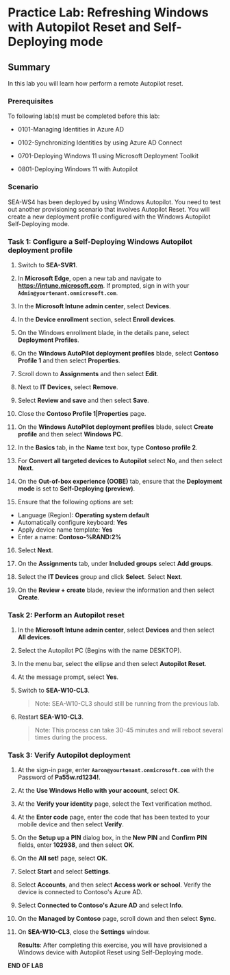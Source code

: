 # Practice Lab: Refreshing Windows with Autopilot Reset and Self-Deploying mode

## Summary

In this lab you will learn how perform a remote Autopilot reset.

### Prerequisites

To following lab(s) must be completed before this lab:

- 0101-Managing Identities in Azure AD

- 0102-Synchronizing Identities by using Azure AD Connect

- 0701-Deploying Windows 11 using Microsoft Deployment Toolkit

- 0801-Deploying Windows 11 with Autopilot


### Scenario

SEA-WS4 has been deployed by using Windows Autopilot. You need to test out another provisioning scenario that involves Autopilot Reset. You will create a new deployment profile configured with the Windows Autopilot Self-Deploying mode.

### Task 1: Configure a  Self-Deploying Windows Autopilot deployment profile

1. Switch to **SEA-SVR1**.

2. In **Microsoft Edge**, open a new tab and navigate to **https://intune.microsoft.com**. If prompted, sign in with your **`Admin@yourtenant.onmicrosoft.com`**.

3. In the **Microsoft Intune admin center**, select **Devices**.

4. In the **Device enrollment** section, select **Enroll devices**. 

5. On the Windows enrollment blade, in the details pane, select **Deployment Profiles**.

6. On the **Windows AutoPilot deployment profiles** blade, select **Contoso Profile 1** and then select **Properties**.

7. Scroll down to **Assignments** and then select **Edit**.

8. Next to **IT Devices**, select **Remove**.

9. Select **Review and save** and then select **Save**.

10. Close the **Contoso Profile 1|Properties** page.

11. On the **Windows AutoPilot deployment profiles** blade, select **Create profile** and then select **Windows PC**.

12. In the **Basics** tab, in the **Name** text box, type **Contoso profile 2**.

13. For **Convert all targeted devices to Autopilot** select **No**, and then select **Next**.

14. On the **Out-of-box experience (OOBE)** tab, ensure that the **Deployment mode** is set to **Self-Deploying (preview)**.

15. Ensure that the following options are set:

   - Language (Region): **Operating system default**
   - Automatically configure keyboard: **Yes**
   - Apply device name template: **Yes**
   - Enter a name: **Contoso-%RAND:2%**

16. Select **Next**.

17. On the **Assignments** tab, under **Included groups** select **Add groups**.

18. Select the **IT Devices** group and click **Select**. Select **Next**.

19. On the **Review + create** blade, review the information and then select **Create**.

### Task 2: Perform an Autopilot reset

1. In the **Microsoft Intune admin center**, select **Devices** and then select **All devices**.

2. Select the Autopilot PC (Begins with the name DESKTOP).

3. In the menu bar, select the ellipse and then select **Autopilot Reset**.

5. At the message prompt, select **Yes**.

6. Switch to **SEA-W10-CL3**.

   > Note: SEA-W10-CL3 should still be running from the previous lab.

7. Restart **SEA-W10-CL3**.

   > Note: This process can take 30-45 minutes and will reboot several times during the process. 

### Task 3: Verify Autopilot deployment

1. At the sign-in page, enter **`Aaron@yourtenant.onmicrosoft.com`** with the Password of **Pa55w.rd1234!**.

2. At the **Use Windows Hello with your account**, select **OK**.

3. At the **Verify your identity** page, select the Text verification method.

4. At the **Enter code** page, enter the code that has been texted to your mobile device and then select **Verify**.

5. On the **Setup up a PIN** dialog box, in the **New PIN** and **Confirm PIN** fields, enter **102938**, and then select **OK**.

6. On the **All set!** page, select **OK**.

7. Select **Start** and select **Settings**. 

8. Select **Accounts**, and then select **Access work or school**. Verify the device is connected to Contoso's Azure AD.

9. Select **Connected to Contoso's Azure AD** and select **Info**.

10. On the **Managed by Contoso** page, scroll down and then select **Sync**.

11. On **SEA-W10-CL3**, close the **Settings** window.

    **Results**: After completing this exercise, you will have provisioned a Windows device with Autopilot Reset using Self-Deploying mode.

**END OF LAB**
